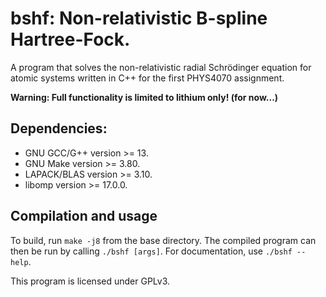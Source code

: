# bshf: Non-relativistic B-spline Hartree-Fock.

A program that solves the non-relativistic radial Schrödinger equation for atomic systems written in C++ for the first PHYS4070 assignment.

__Warning: Full functionality is limited to lithium only! (for now...)__

## Dependencies:
* GNU GCC/G++ version >= 13.
* GNU Make version >= 3.80.
* LAPACK/BLAS version >= 3.10.
* libomp version >= 17.0.0.

## Compilation and usage
To build, run `make -j8` from the base directory.
The compiled program can then be run by calling `./bshf [args]`.
For documentation, use `./bshf --help`.

This program is licensed under GPLv3.

